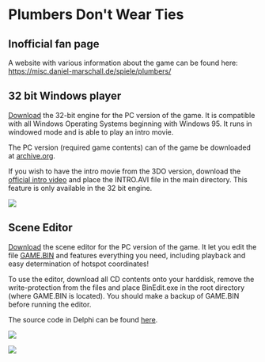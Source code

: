 
# Plumbers Don't Wear Ties

## Inofficial fan page

A website with various information about the game can be found here:
https://misc.daniel-marschall.de/spiele/plumbers/

## 32 bit Windows player

[Download](http://www.viathinksoft.de/download.php?id=196)  the 32-bit engine for the PC version of the game. It is compatible with all Windows Operating Systems beginning with Windows 95. It runs in windowed mode and is able to play an intro movie.

The PC version (required game contents) can of the game be downloaded at [archive.org](https://archive.org/details/PLUMBER_201703).

If you wish to have the intro movie from the 3DO version, download the  [official intro video](https://misc.daniel-marschall.de/spiele/plumbers/extras/INTRO.zip)  and place the INTRO.AVI file in the main directory. This feature is only available in the 32 bit engine.

![](https://misc.daniel-marschall.de/spiele/plumbers/showtime32.png)

## Scene Editor

[Download](http://www.viathinksoft.de/download.php?id=195)  the scene editor for the PC version of the game. It let you edit the file  [GAME.BIN](https://misc.daniel-marschall.de/spiele/plumbers/?page=pc_gamebin)  and features everything you need, including playback and easy determination of hotspot coordinates!

To use the editor, download all CD contents onto your harddisk, remove the write-protection from the files and place BinEdit.exe in the root directory (where GAME.BIN is located). You should make a backup of GAME.BIN before running the editor.

The source code in Delphi can be found  [here](https://github.com/danielmarschall/plumbers/tree/master/SceneEditor).

![](https://misc.daniel-marschall.de/spiele/plumbers/editor1.png)  
  
![](https://misc.daniel-marschall.de/spiele/plumbers/editor2.png)